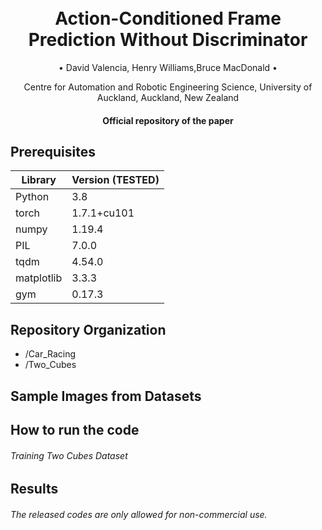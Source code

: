 
<h1 align="center">
  <br>
Action-Conditioned Frame Prediction Without Discriminator
  <br>
 </h1>
 
   <p align="center">
    • David Valencia, Henry Williams,Bruce MacDonald •
   </p>
   
   <p align="center">
    Centre for Automation and Robotic Engineering Science, University of Auckland,
    Auckland, New Zealand
   </p>
<h4 align="center">Official repository of the paper</h4>

## Prerequisites

|Library         | Version (TESTED) |
|----------------------|----|
| Python | 3.8|
| torch | 1.7.1+cu101|
| numpy | 1.19.4|
| PIL |  7.0.0 |
| tqdm|  4.54.0|
| matplotlib|  3.3.3|
| gym| 0.17.3|


## Repository Organization

* /Car_Racing
* /Two_Cubes

## Sample Images from Datasets


## How to run the code
###### Training Two Cubes Dataset

## Results


######  The released codes are only allowed for non-commercial use.
